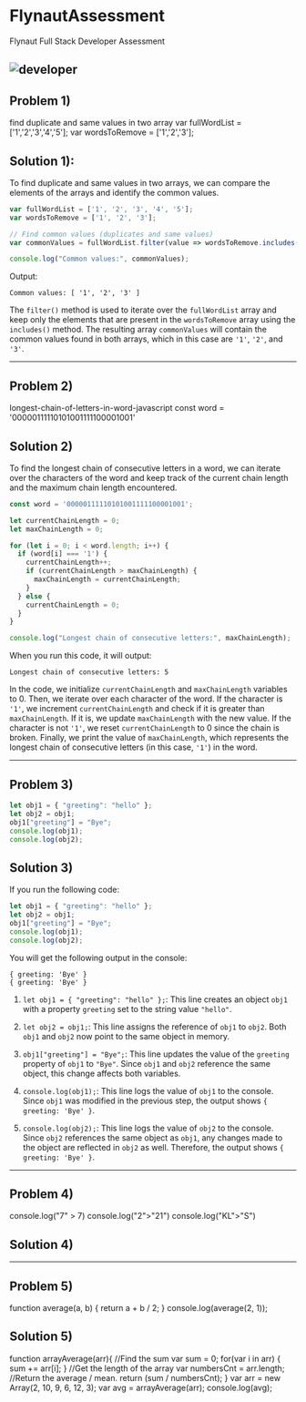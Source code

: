 # FlynautAssessment
Flynaut Full Stack Developer Assessment 



![developer](https://img.shields.io/badge/Developed%20By-Aadarsh%20Kumar-red)
---
## Problem 1)
find duplicate and same values in two array 
var fullWordList = ['1','2','3','4','5']; 
var wordsToRemove = ['1','2','3']; 

## Solution 1):
To find duplicate and same values in two arrays, we can compare the elements of the arrays and identify the common values. 

```javascript
var fullWordList = ['1', '2', '3', '4', '5'];
var wordsToRemove = ['1', '2', '3'];

// Find common values (duplicates and same values)
var commonValues = fullWordList.filter(value => wordsToRemove.includes(value));

console.log("Common values:", commonValues);
```

Output:

```
Common values: [ '1', '2', '3' ]
```

The `filter()` method is used to iterate over the `fullWordList` array and keep only the elements that are present in the `wordsToRemove` array using the `includes()` method. The resulting array `commonValues` will contain the common values found in both arrays, which in this case are `'1'`, `'2'`, and `'3'`.


---
## Problem 2)
longest-chain-of-letters-in-word-javascript 
const word = '00000111110101001111100001001'


## Solution 2)
To find the longest chain of consecutive letters in a word, we can iterate over the characters of the word and keep track of the current chain length and the maximum chain length encountered.

```javascript
const word = '00000111110101001111100001001';

let currentChainLength = 0;
let maxChainLength = 0;

for (let i = 0; i < word.length; i++) {
  if (word[i] === '1') {
    currentChainLength++;
    if (currentChainLength > maxChainLength) {
      maxChainLength = currentChainLength;
    }
  } else {
    currentChainLength = 0;
  }
}

console.log("Longest chain of consecutive letters:", maxChainLength);
```

When you run this code, it will output:

```
Longest chain of consecutive letters: 5
```

In the code, we initialize `currentChainLength` and `maxChainLength` variables to 0. Then, we iterate over each character of the word. If the character is `'1'`, we increment `currentChainLength` and check if it is greater than `maxChainLength`. If it is, we update `maxChainLength` with the new value. If the character is not `'1'`, we reset `currentChainLength` to 0 since the chain is broken. Finally, we print the value of `maxChainLength`, which represents the longest chain of consecutive letters (in this case, `'1'`) in the word.

---
## Problem 3)
```javascript
let obj1 = { "greeting": "hello" }; 
let obj2 = obj1; 
obj1["greeting"] = "Bye"; 
console.log(obj1); 
console.log(obj2); 
```

## Solution 3)
If you run the following code:

```javascript
let obj1 = { "greeting": "hello" };
let obj2 = obj1;
obj1["greeting"] = "Bye";
console.log(obj1);
console.log(obj2);
```

You will get the following output in the console:

```
{ greeting: 'Bye' }
{ greeting: 'Bye' }
```

1. `let obj1 = { "greeting": "hello" };`: This line creates an object `obj1` with a property `greeting` set to the string value `"hello"`.

2. `let obj2 = obj1;`: This line assigns the reference of `obj1` to `obj2`. Both `obj1` and `obj2` now point to the same object in memory.

3. `obj1["greeting"] = "Bye";`: This line updates the value of the `greeting` property of `obj1` to `"Bye"`. Since `obj1` and `obj2` reference the same object, this change affects both variables.

4. `console.log(obj1);`: This line logs the value of `obj1` to the console. Since `obj1` was modified in the previous step, the output shows `{ greeting: 'Bye' }`.

5. `console.log(obj2);`: This line logs the value of `obj2` to the console. Since `obj2` references the same object as `obj1`, any changes made to the object are reflected in `obj2` as well. Therefore, the output shows `{ greeting: 'Bye' }`.


---
## Problem 4)
console.log("7" > 7) 
console.log("2">"21") 
console.log("KL">"S") 

## Solution 4)


---
## Problem 5)
 function average(a, b) { 
return a + b / 2; 
} 
console.log(average(2, 1)); 



## Solution 5)
function arrayAverage(arr){
    //Find the sum
    var sum = 0;
    for(var i in arr) {
        sum += arr[i];
    }
    //Get the length of the array
    var numbersCnt = arr.length;
    //Return the average / mean.
    return (sum / numbersCnt);
}
var arr = new Array(2, 10, 9, 6, 12, 3);
var avg = arrayAverage(arr);
console.log(avg);

